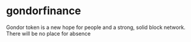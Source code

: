 # gondorfinance
Gondor token is a new hope for people and a strong, solid block network. There will be no place for absence
